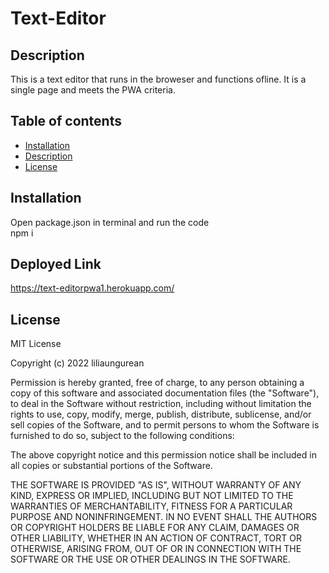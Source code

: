 # Text-Editor

## Description

This is a text editor that runs in the broweser and functions ofline. It is a single page and meets the PWA criteria. 

## Table of contents

- [Installation](#installation)
- [Description](#Description)
- [License](#license)

## Installation

Open package.json in terminal and run the code 
        <br>
     npm i

## Deployed Link

https://text-editorpwa1.herokuapp.com/

## License

MIT License

Copyright (c) 2022 liliaungurean

Permission is hereby granted, free of charge, to any person obtaining a copy of this software and associated documentation files (the "Software"), to deal in the Software without restriction, including without limitation the rights to use, copy, modify, merge, publish, distribute, sublicense, and/or sell copies of the Software, and to permit persons to whom the Software is furnished to do so, subject to the following conditions:

The above copyright notice and this permission notice shall be included in all copies or substantial portions of the Software.

THE SOFTWARE IS PROVIDED "AS IS", WITHOUT WARRANTY OF ANY KIND, EXPRESS OR IMPLIED, INCLUDING BUT NOT LIMITED TO THE WARRANTIES OF MERCHANTABILITY, FITNESS FOR A PARTICULAR PURPOSE AND NONINFRINGEMENT. IN NO EVENT SHALL THE AUTHORS OR COPYRIGHT HOLDERS BE LIABLE FOR ANY CLAIM, DAMAGES OR OTHER LIABILITY, WHETHER IN AN ACTION OF CONTRACT, TORT OR OTHERWISE, ARISING FROM, OUT OF OR IN CONNECTION WITH THE SOFTWARE OR THE USE OR OTHER DEALINGS IN THE SOFTWARE.